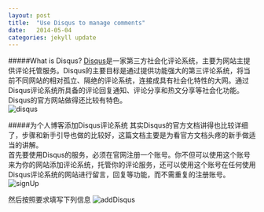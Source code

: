 ```yaml
---
layout: post
title:  "Use Disqus to manage comments"
date:   2014-05-04
categories: jekyll update
---
```

#####What is Disqus?
[Disqus](http://disqus.com/)是一家第三方社会化评论系统，主要为网站主提供评论托管服务。Disqus的主要目标是通过提供功能强大的第三评论系统，将当前不同网站的相对孤立、隔绝的评论系统，连接成具有社会化特性的大网。通过Disqus评论系统所具备的评论回复通知、评论分享和热文分享等社会化功能。   
Disqus的官方网站做得还比较有特色。    
![disqus](http://geekbing.com/img/disqus.png)

#####为个人博客添加Disqus评论系统
其实Disqus的官方文档讲得也比较详细了，步骤和新手引导也做的比较好，这篇文档主要是为看官方文档头疼的新手做适当的讲解。   
首先要使用Disqus的服务，必须在官网注册一个账号。你不但可以使用这个账号来为你的网站添加评论系统，托管你的评论服务，还可以使用这个账号在任何使用Disqus评论系统的网站进行留言，回复等功能，而不需重复的注册账号。
![signUp](http://geekbing.com/img/disqussignup.png)

然后按照要求填写下列信息
![addDisqus](http://geekbing.com/img/adddisqus.png)

